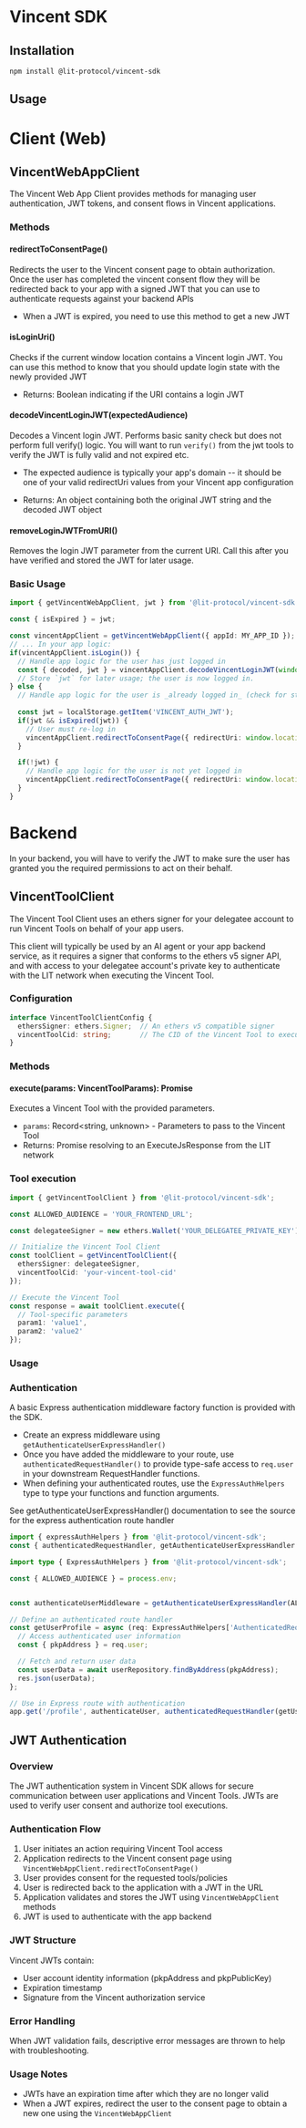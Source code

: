 # Vincent SDK

## Installation

```
npm install @lit-protocol/vincent-sdk
```

## Usage

# Client (Web)

## VincentWebAppClient

The Vincent Web App Client provides methods for managing user authentication, JWT tokens, and consent flows in Vincent applications.

### Methods

#### redirectToConsentPage()

Redirects the user to the Vincent consent page to obtain authorization. Once the user has completed the vincent consent flow
they will be redirected back to your app with a signed JWT that you can use to authenticate requests against your backend APIs 

- When a JWT is expired, you need to use this method to get a new JWT

#### isLoginUri()

Checks if the current window location contains a Vincent login JWT. You can use this method to know that you should update login state with the newly provided JWT

- Returns: Boolean indicating if the URI contains a login JWT

#### decodeVincentLoginJWT(expectedAudience)

Decodes a Vincent login JWT. Performs basic sanity check but does not perform full verify() logic.  You will want to run `verify()` from the jwt tools to verify the JWT is fully valid and not expired etc.

- The expected audience is typically your app's domain -- it should be one of your valid redirectUri values from your Vincent app configuration

- Returns: An object containing both the original JWT string and the decoded JWT object


#### removeLoginJWTFromURI()

Removes the login JWT parameter from the current URI. Call this after you have verified and stored the JWT for later usage.

### Basic Usage

```typescript
import { getVincentWebAppClient, jwt } from '@lit-protocol/vincent-sdk';

const { isExpired } = jwt;

const vincentAppClient = getVincentWebAppClient({ appId: MY_APP_ID });
// ... In your app logic:
if(vincentAppClient.isLogin()) {
  // Handle app logic for the user has just logged in
  const { decoded, jwt } = vincentAppClient.decodeVincentLoginJWT(window.location.origin);
  // Store `jwt` for later usage; the user is now logged in.
} else {
  // Handle app logic for the user is _already logged in_ (check for stored & unexpired JWT)
  
  const jwt = localStorage.getItem('VINCENT_AUTH_JWT');
  if(jwt && isExpired(jwt)) {
    // User must re-log in
    vincentAppClient.redirectToConsentPage({ redirectUri: window.location.href });
  }

  if(!jwt) {
    // Handle app logic for the user is not yet logged in
    vincentAppClient.redirectToConsentPage({ redirectUri: window.location.href });
  }
}
```

# Backend

In your backend, you will have to verify the JWT to make sure the user has granted you the required permissions to act on their behalf.

## VincentToolClient

The Vincent Tool Client uses an ethers signer for your delegatee account to run Vincent Tools on behalf of your app users.

This client will typically be used by an AI agent or your app backend service, as it requires a signer that conforms to the ethers v5 signer API, and with access to your delegatee account's private key to authenticate with the LIT network when executing the Vincent Tool.

### Configuration

```typescript
interface VincentToolClientConfig {
  ethersSigner: ethers.Signer;  // An ethers v5 compatible signer
  vincentToolCid: string;       // The CID of the Vincent Tool to execute
}
```

### Methods

#### execute(params: VincentToolParams): Promise<ExecuteJsResponse>

Executes a Vincent Tool with the provided parameters.

- `params`: Record<string, unknown> - Parameters to pass to the Vincent Tool
- Returns: Promise resolving to an ExecuteJsResponse from the LIT network


### Tool execution
```typescript
import { getVincentToolClient } from '@lit-protocol/vincent-sdk';

const ALLOWED_AUDIENCE = 'YOUR_FRONTEND_URL';

const delegateeSigner = new ethers.Wallet('YOUR_DELEGATEE_PRIVATE_KEY');

// Initialize the Vincent Tool Client
const toolClient = getVincentToolClient({
  ethersSigner: delegateeSigner,
  vincentToolCid: 'your-vincent-tool-cid'
});

// Execute the Vincent Tool
const response = await toolClient.execute({
  // Tool-specific parameters
  param1: 'value1',
  param2: 'value2'
});
```



### Usage

### Authentication
A basic Express authentication middleware factory function is provided with the SDK.
- Create an express middleware using `getAuthenticateUserExpressHandler()`
- Once you have added the middleware to your route, use `authenticatedRequestHandler()` to provide
  type-safe access to `req.user` in your downstream RequestHandler functions.
- When defining your authenticated routes, use the `ExpressAuthHelpers` type to type your functions and function arguments.

See getAuthenticateUserExpressHandler() documentation to see the source for the express authentication route handler

```typescript
import { expressAuthHelpers } from '@lit-protocol/vincent-sdk';
const { authenticatedRequestHandler, getAuthenticateUserExpressHandler } = expressAuthHelpers;

import type { ExpressAuthHelpers } from '@lit-protocol/vincent-sdk';

const { ALLOWED_AUDIENCE } = process.env;


const authenticateUserMiddleware = getAuthenticateUserExpressHandler(ALLOWED_AUDIENCE);

// Define an authenticated route handler
const getUserProfile = async (req: ExpressAuthHelpers['AuthenticatedRequest'], res: Response) => {
  // Access authenticated user information
  const { pkpAddress } = req.user;

  // Fetch and return user data
  const userData = await userRepository.findByAddress(pkpAddress);
  res.json(userData);
};

// Use in Express route with authentication
app.get('/profile', authenticateUser, authenticatedRequestHandler(getUserProfile));
```

## JWT Authentication

### Overview

The JWT authentication system in Vincent SDK allows for secure communication between user applications and Vincent Tools. JWTs are used to verify user consent and authorize tool executions.

### Authentication Flow

1. User initiates an action requiring Vincent Tool access
2. Application redirects to the Vincent consent page using `VincentWebAppClient.redirectToConsentPage()`
3. User provides consent for the requested tools/policies
4. User is redirected back to the application with a JWT in the URL
5. Application validates and stores the JWT using `VincentWebAppClient` methods
6. JWT is used to authenticate with the app backend 

### JWT Structure

Vincent JWTs contain:
- User account identity information (pkpAddress and pkpPublicKey)
- Expiration timestamp
- Signature from the Vincent authorization service

### Error Handling

When JWT validation fails, descriptive error messages are thrown to help with troubleshooting.

### Usage Notes

- JWTs have an expiration time after which they are no longer valid
- When a JWT expires, redirect the user to the consent page to obtain a new one using the `VincentWebAppClient`


